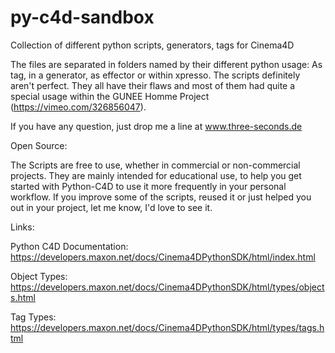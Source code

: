 # py-c4d-sandbox
Collection of different python scripts, generators, tags for Cinema4D

The files are separated in folders named by their different python usage: As tag, in a generator, as effector or within xpresso.
The scripts definitely aren't perfect. They all have their flaws and most of them had quite a special usage within the GUNEE Homme Project (https://vimeo.com/326856047). 

If you have any question, just drop me a line at www.three-seconds.de

Open Source:

The Scripts are free to use, whether in commercial or non-commercial projects. They are mainly intended for educational use, to help you get started with Python-C4D to use it more frequently in your personal workflow. If you improve some of the scripts, reused it or just helped you out in your project, let me know, I'd love to see it.

Links:

Python C4D Documentation:
https://developers.maxon.net/docs/Cinema4DPythonSDK/html/index.html

Object Types:
https://developers.maxon.net/docs/Cinema4DPythonSDK/html/types/objects.html

Tag Types:
https://developers.maxon.net/docs/Cinema4DPythonSDK/html/types/tags.html
